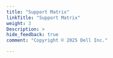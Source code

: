 ```yaml
---
title: "Support Matrix"
linkTitle: "Support Matrix"
weight: 3
Description: >
hide_feedback: true
comment: "Copyright © 2025 Dell Inc."

---
```


